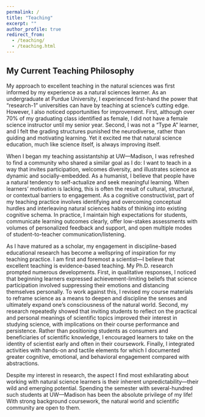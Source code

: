 ```yaml
---
permalink: /
title: "Teaching"
excerpt: ""
author_profile: true
redirect_from: 
  - /teaching/
  - /teaching.html
---
```


My Current Teaching Philosophy
-----
My approach to excellent teaching in the natural sciences was first informed by my experience as a natural sciences learner. As an undergraduate at Purdue University, I experienced first-hand the power that “research-1” universities can have by teaching at science’s cutting edge. However, I also noticed opportunities for improvement. First, although over 70% of my graduating class identified as female, I did not have a female science instructor until my senior year. Second, I was not a “Type A” learner, and I felt the grading structures punished the neurodiverse, rather than guiding and motivating learning. Yet it excited me that natural science education, much like science itself, is always improving itself.

When I began my teaching assistantship at UW—Madison, I was refreshed to find a community who shared a similar goal as I do: I want to teach in a way that invites participation, welcomes diversity, and illustrates science as dynamic and socially-embedded. As a humanist, I believe that people have a natural tendency to self-actualize and seek meaningful learning. When learners’ motivation is lacking, this is often the result of cultural, structural, or contextual barriers to engagement. As a cognitive constructivist, part of my teaching practice involves identifying and overcoming conceptual hurdles and interleaving natural sciences habits of thinking into existing cognitive schema. In practice, I maintain high expectations for students, communicate learning outcomes clearly, offer low-stakes assessments with volumes of personalized feedback and support, and open multiple modes of student-to-teacher communication/listening.

As I have matured as a scholar, my engagement in discipline-based educational research has become a wellspring of inspiration for my teaching practice. I am first and foremost a scientist—I believe that excellent teaching is evidence-based teaching. My Ph.D. research prompted numerous developments. First, in qualitative responses, I noticed that beginning learners expressed achievement-limiting beliefs that science participation involved suppressing their emotions and distancing themselves personally. To work against this, I revised my course materials to reframe science as a means to deepen and discipline the senses and ultimately expand one’s consciousness of the natural world. Second, my research repeatedly showed that inviting students to reflect on the practical and personal meanings of scientific topics improved their interest in studying science, with implications on their course performance and persistence. Rather than positioning students as consumers and beneficiaries of scientific knowledge, I encouraged learners to take on the identity of scientist early and often in their coursework. Finally, I integrated activities with hands-on and tactile elements for which I documented greater cognitive, emotional, and behavioral engagement compared with abstractions.

Despite my interest in research, the aspect I find most exhilarating about working with natural science learners is their inherent unpredictability—their wild and emerging potential. Spending the semester with several-hundred such students at UW—Madison has been the absolute privilege of my life! With strong background coursework, the natural world and scientific community are open to them.
